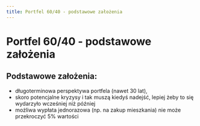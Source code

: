 ```yaml
---
title: Portfel 60/40 - podstawowe założenia
---
```


# Portfel 60/40 - podstawowe założenia

## Podstawowe założenia:
- długoterminowa perspektywa portfela (nawet 30 lat),
- skoro potencjalne kryzysy i tak muszą kiedyś nadejść, lepiej żeby to się wydarzyło wcześniej niż później
- możliwa wypłata jednorazowa (np. na zakup mieszkania) nie może przekroczyć 5% wartości


